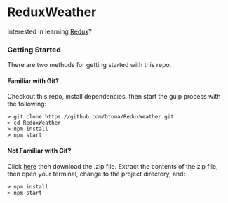 # ReduxWeather

Interested in learning [Redux](https://www.udemy.com/react-redux/)?

### Getting Started

There are two methods for getting started with this repo.

#### Familiar with Git?
Checkout this repo, install dependencies, then start the gulp process with the following:

```
> git clone https://github.com/btoma/ReduxWeather.git
> cd ReduxWeather
> npm install
> npm start
```

#### Not Familiar with Git?
Click [here](https://github.com/btoma/ReduxWeather) then download the .zip file.  Extract the contents of the zip file, then open your terminal, change to the project directory, and:

```
> npm install
> npm start
```
